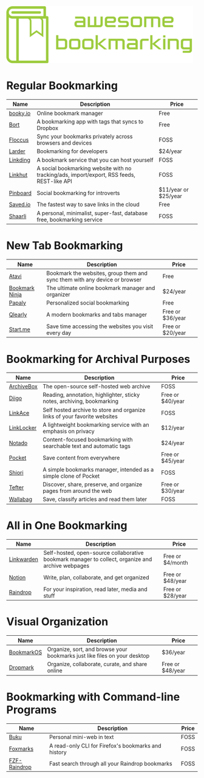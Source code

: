 <img src="logo.svg" height="150">

# Regular Bookmarking

| Name | Description | Price |
| - | - | - |
| [booky.io](https://booky.io/) | Online bookmark manager | Free |
| [Bort](https://bort.io/) | A bookmarking app with tags that syncs to Dropbox | Free |
| [Floccus](https://floccus.org/) | Sync your bookmarks privately across browsers and devices | FOSS |
| [Larder](https://larder.io/) | Bookmarking for developers | $24/year |
| [Linkding](https://github.com/sissbruecker/linkding) | A bookmark service that you can host yourself | FOSS |
| [Linkhut](https://ln.ht/) | A social bookmarking website with no tracking/ads, import/export, RSS feeds, REST-like API | FOSS |
| [Pinboard](https://pinboard.in/) | Social bookmarking for introverts | $11/year or $25/year |
| [Saved.io](https://saved.io/) | The fastest way to save links in the cloud | Free |
| [Shaarli](https://github.com/shaarli/Shaarli) | A personal, minimalist, super-fast, database free, bookmarking service | FOSS |

# New Tab Bookmarking

| Name | Description | Price |
| - | - | - |
| [Atavi](https://atavi.com/) | Bookmark the websites, group them and sync them with any device or browser | Free |
| [Bookmark Ninja](https://www.bookmarkninja.com/) | The ultimate online bookmark manager and organizer | $24/year |
| [Papaly](https://papaly.com/) | Personalized social bookmarking | Free |
| [Qlearly](https://qlearly.com/) | A modern bookmarks and tabs manager | Free or $36/year |
| [Start.me](https://start.me/) | Save time accessing the websites you visit every day | Free or $20/year |

# Bookmarking for Archival Purposes

| Name | Description | Price |
| - | - | - |
| [ArchiveBox](https://archivebox.io/) | The open-source self-hosted web archive | FOSS |
| [Diigo](https://www.diigo.com/) | Reading, annotation, highlighter, sticky notes, archiving, bookmarking | Free or $40/year |
| [LinkAce](https://www.linkace.org/) | Self hosted archive to store and organize links of your favorite websites | FOSS |
| [LinkLocker](https://linklocker.co/) | A lightweight bookmarking service with an emphasis on privacy | $12/year |
| [Notado](https://notado.app/) | Content-focused bookmarking with searchable text and automatic tags | $24/year |
| [Pocket](https://getpocket.com/) | Save content from everywhere | Free or $45/year |
| [Shiori](https://github.com/go-shiori/shiori) | A simple bookmarks manager, intended as a simple clone of Pocket | FOSS |
| [Tefter](https://tefter.io/) | Discover, share, preserve, and organize pages from around the web | Free or $30/year |
| [Wallabag](https://wallabag.org/en) | Save, classify articles and read them later | FOSS |

# All in One Bookmarking

| Name | Description | Price |
| - | - | - |
| [Linkwarden](https://github.com/linkwarden/linkwarden) | Self-hosted, open-source collaborative bookmark manager to collect, organize and archive webpages | Free or $4/month |
| [Notion](https://www.notion.so/) | Write, plan, collaborate, and get organized | Free or $48/year |
| [Raindrop](https://raindrop.io/) | For your inspiration, read later, media and stuff | Free or $28/year |

# Visual Organization

| Name | Description | Price |
| - | - | - |
| [BookmarkOS](https://bookmarkos.com/) | Organize, sort, and browse your bookmarks just like files on your desktop | $36/year |
| [Dropmark](https://www.dropmark.com/) | Organize, collaborate, curate, and share online | Free or $48/year |

# Bookmarking with Command-line Programs

| Name | Description | Price |
| - | - | - |
| [Buku](https://github.com/jarun/buku) | Personal mini-web in text | FOSS |
| [Foxmarks](https://github.com/zer0-x/foxmarks) |  A read-only CLI for Firefox's bookmarks and history | FOSS |
| [FZF-Raindrop](https://github.com/thenbe/fzf-raindrop) | Fast search through all your Raindrop bookmarks | FOSS  |
